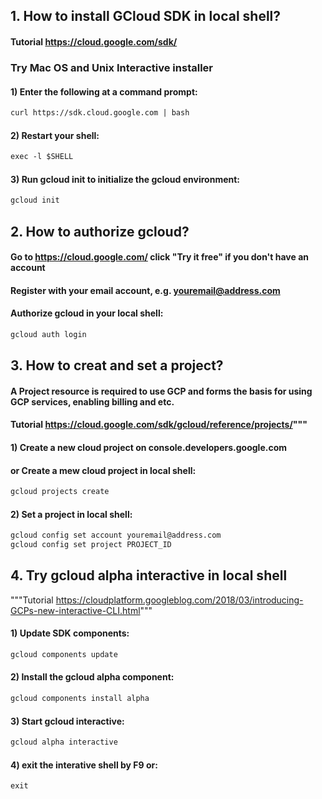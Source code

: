 ## **1. How to install GCloud SDK in local shell?**
#### Tutorial https://cloud.google.com/sdk/

### Try Mac OS and Unix Interactive installer
#### 1) Enter the following at a command prompt:
```markdown
curl https://sdk.cloud.google.com | bash
```
#### 2) Restart your shell:
```markdown
exec -l $SHELL
```

#### 3) Run gcloud init to initialize the gcloud environment:
```markdown
gcloud init
```

## 2. How to authorize gcloud?
#### Go to https://cloud.google.com/ click "Try it free" if you don't have an account
#### Register with your email account, e.g. youremail@address.com
#### Authorize gcloud in your local shell:
```markdown
gcloud auth login
```

## 3. How to creat and set a project?
#### A Project resource is required to use GCP and forms the basis for using GCP services, enabling billing and etc.
#### Tutorial https://cloud.google.com/sdk/gcloud/reference/projects/"""

#### 1) Create a new cloud project on console.developers.google.com
#### or Create a mew cloud project in local shell:
```markdown
gcloud projects create
```
#### 2) Set a project in local shell:
```markdown
gcloud config set account youremail@address.com
gcloud config set project PROJECT_ID
```

## 4. Try gcloud alpha interactive in local shell 
"""Tutorial https://cloudplatform.googleblog.com/2018/03/introducing-GCPs-new-interactive-CLI.html"""
#### 1) Update SDK components:
```markdown
gcloud components update
```
#### 2) Install the gcloud alpha component:
```markdown
gcloud components install alpha
```
#### 3) Start gcloud interactive:
```markdown
gcloud alpha interactive
```
#### 4) exit the interative shell by F9 or:
```markdown
exit
```
